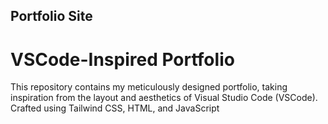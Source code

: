 ## Portfolio Site

# VSCode-Inspired Portfolio

This repository contains my meticulously designed portfolio, taking inspiration from the layout and aesthetics of Visual Studio Code (VSCode). Crafted using Tailwind CSS, HTML, and JavaScript
